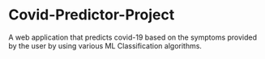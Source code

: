 # Covid-Predictor-Project
A web application that predicts covid-19 based on the symptoms provided by the user by using various ML Classification algorithms.
